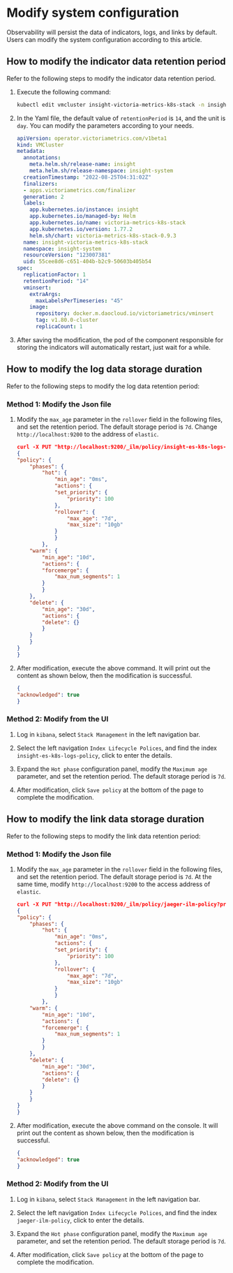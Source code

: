# Modify system configuration

Observability will persist the data of indicators, logs, and links by default. Users can modify the system configuration according to this article.

## How to modify the indicator data retention period

Refer to the following steps to modify the indicator data retention period.

1. Execute the following command:

    ```sh
    kubectl edit vmcluster insight-victoria-metrics-k8s-stack -n insight-system
    ```

2. In the Yaml file, the default value of `retentionPeriod` is `14`, and the unit is `day`. You can modify the parameters according to your needs.

    ```Yaml
    apiVersion: operator.victoriametrics.com/v1beta1
    kind: VMCluster
    metadata:
      annotations:
        meta.helm.sh/release-name: insight
        meta.helm.sh/release-namespace: insight-system
      creationTimestamp: "2022-08-25T04:31:02Z"
      finalizers:
      - apps.victoriametrics.com/finalizer
      generation: 2
      labels:
        app.kubernetes.io/instance: insight
        app.kubernetes.io/managed-by: Helm
        app.kubernetes.io/name: victoria-metrics-k8s-stack
        app.kubernetes.io/version: 1.77.2
        helm.sh/chart: victoria-metrics-k8s-stack-0.9.3
      name: insight-victoria-metrics-k8s-stack
      namespace: insight-system
      resourceVersion: "123007381"
      uid: 55cee8d6-c651-404b-b2c9-50603b405b54
    spec:
      replicationFactor: 1
      retentionPeriod: "14"
      vminsert:
        extraArgs:
          maxLabelsPerTimeseries: "45"
        image:
          repository: docker.m.daocloud.io/victoriametrics/vminsert
          tag: v1.80.0-cluster
          replicaCount: 1
    ```

3. After saving the modification, the pod of the component responsible for storing the indicators will automatically restart, just wait for a while.

## How to modify the log data storage duration

Refer to the following steps to modify the log data retention period:

### Method 1: Modify the Json file

1. Modify the `max_age` parameter in the `rollover` field in the following files, and set the retention period. The default storage period is `7d`. Change `http://localhost:9200` to the address of `elastic`.

    ```json
    curl -X PUT "http://localhost:9200/_ilm/policy/insight-es-k8s-logs-policy?pretty" -H 'Content-Type: application/json' -d'
    {
    "policy": {
        "phases": {
            "hot": {
                "min_age": "0ms",
                "actions": {
                "set_priority": {
                    "priority": 100
                },
                "rollover": {
                    "max_age": "7d",
                    "max_size": "10gb"
                }
                }
            },
        "warm": {
            "min_age": "10d",
            "actions": {
            "forcemerge": {
                "max_num_segments": 1
            }
            }
        },
        "delete": {
            "min_age": "30d",
            "actions": {
            "delete": {}
            }
        }
        }
    }
    }
    ```

2. After modification, execute the above command. It will print out the content as shown below, then the modification is successful.

    ```json
    {
    "acknowledged": true
    }
    ```

### Method 2: Modify from the UI

1. Log in `kibana`, select `Stack Management` in the left navigation bar.

    

2. Select the left navigation `Index Lifecycle Polices`, and find the index `insight-es-k8s-logs-policy`, click to enter the details.

    

3. Expand the `Hot phase` configuration panel, modify the `Maximum age` parameter, and set the retention period. The default storage period is `7d`.

    

4. After modification, click `Save policy` at the bottom of the page to complete the modification.

    

## How to modify the link data storage duration

Refer to the following steps to modify the link data retention period:

### Method 1: Modify the Json file

1. Modify the `max_age` parameter in the `rollover` field in the following files, and set the retention period. The default storage period is `7d`. At the same time, modify `http://localhost:9200` to the access address of `elastic`.

    ```json
    curl -X PUT "http://localhost:9200/_ilm/policy/jaeger-ilm-policy?pretty" -H 'Content-Type: application/json' -d'
    {
    "policy": {
        "phases": {
            "hot": {
                "min_age": "0ms",
                "actions": {
                "set_priority": {
                    "priority": 100
                },
                "rollover": {
                    "max_age": "7d",
                    "max_size": "10gb"
                }
                }
            },
        "warm": {
            "min_age": "10d",
            "actions": {
            "forcemerge": {
                "max_num_segments": 1
            }
            }
        },
        "delete": {
            "min_age": "30d",
            "actions": {
            "delete": {}
            }
        }
        }
    }
    }
    ```

2. After modification, execute the above command on the console. It will print out the content as shown below, then the modification is successful.

    ```json
    {
    "acknowledged": true
    }
    ```

### Method 2: Modify from the UI

1. Log in `kibana`, select `Stack Management` in the left navigation bar.

    

2. Select the left navigation `Index Lifecycle Polices`, and find the index `jaeger-ilm-policy`, click to enter the details.

    

3. Expand the `Hot phase` configuration panel, modify the `Maximum age` parameter, and set the retention period. The default storage period is `7d`.

    

4. After modification, click `Save policy` at the bottom of the page to complete the modification.

    